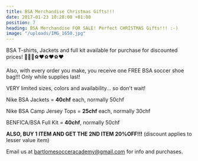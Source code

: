 ```yaml
---
title: BSA Merchandise Christmas Gifts!!!
date: 2017-01-23 10:28:00 +01:00
position: 7
heading: BSA Merchandise FOR SALE! Perfect CHRISTMAS Gifts!!! :-)
image: "/uploads/IMG_1650.jpg"
---
```


BSA T-shirts, Jackets and full kit available for purchase for discounted prices!
👕👕👕⚽️❤⚽️❤⚽️❤

Also, with every order you make, you receive one FREE BSA soccer shoe bag!!! Only while supplies last!

VERY limited sizes, colors and availability... so don't wait!

Nike BSA Jackets = **40chf** each, normally 50chf

Nike BSA Camp Jersey Tops = **25chf** each, normally 30chf

BENFICA/BSA Full Kit = **40chf**, normally 50chf

**ALSO, BUY 1 ITEM AND GET THE 2ND ITEM 20%OFF!!!** (discount applies to lesser value item)


Email us at bartlomesocceracademy@gmail.com for info and purchases.
